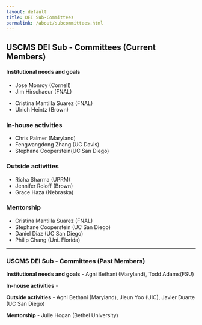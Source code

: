 ```yaml
---
layout: default
title: DEI Sub-Committees
permalink: /about/subcommittees.html
---
```


## USCMS DEI Sub - Committees (Current Members)


#### Institutional needs and goals
<!-- -  Agni Bethani (Maryland) -->
- Jose Monroy (Cornell)
- Jim Hirschaeur (FNAL)
<!-- -  Todd Adams(FSU) -->
- Cristina Mantilla Suarez (FNAL)
- Ulrich Heintz (Brown)

### In-house activities
- Chris Palmer (Maryland)
- Fengwangdong Zhang (UC Davis)
- Stephane Cooperstein(UC San Diego)

### Outside activities
<!-- - Agni Bethani (Maryland) -->
<!-- - Jieun Yoo (UIC) -->
<!-- - Javier Duarte (UC San Diego) -->
- Richa Sharma (UPRM)
- Jennifer Roloff (Brown)
- Grace Haza (Nebraska)

### Mentorship
- Cristina Mantilla Suarez (FNAL)
- Stephane Cooperstein (UC San Diego)
- Daniel Diaz (UC San Diego)
- Philip Chang (Uni. Florida)
  
--- 

### USCMS DEI Sub - Committees (Past Members)

 **Institutional needs and goals** - Agni Bethani (Maryland), Todd Adams(FSU)
<!-- -  Jose Monroy (Cornell) -->
<!-- -  Jim Hirschaeur (FNAL) -->
<!-- -  -->
<!-- -  Cristina Mantilla Suarez (FNAL) -->
<!-- -  Ulrich Heintz (Brown) -->

**In-house activities** -

<!-- -  Chris Palmer (Maryland)
-  Fengwangdong Zhang (UC Davis)
-  Stephane Cooperstein(UC San Diego) -->

**Outside activities** - Agni Bethani (Maryland), Jieun Yoo (UIC), Javier Duarte (UC San Diego)
<!-- - Richa Sharma (UPRM) -->
<!-- - Jennifer Roloff (Brown) -->
<!-- - Grace Haza (Nebraska)  -->


**Mentorship** - Julie Hogan (Bethel University)

<!-- -  Cristina Mantilla Suarez (FNAL)
-  Stephane Cooperstein (UC San Diego)
-  Daniel Diaz (UC San Diego)
-  Philip Chang (Uni. Florida) -->

